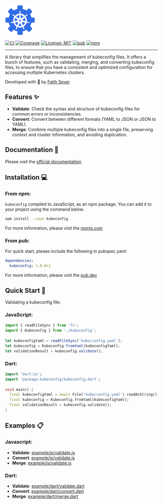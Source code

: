 [![Kubeconfig Logo][kubeconfig_logo]][kubeconfig_link]

[![CI][ci_badge]][ci_link]
[![Coverage][coverage_badge]][coverage_link]
[![License: MIT][license_badge]][license_link]
[![pub][pub_badge]][pub_link]
[![npm][npm_badge]][npm_link]

---
A library that simplifies the management of kubeconfig files. It offers a bunch of features, such as validating, merging, and converting kubeconfig files, to ensure that you have a consistent and optimized configuration for accessing multiple Kubernetes clusters.

Developed with 💙 by [Fatih Sever][fatihsever_link]

## Features ✨
- **Validate**: Check the syntax and structure of kubeconfig files for common errors or inconsistencies.
- **Convert**: Convert between different formats (YAML to JSON or JSON to YAML).
- **Merge**: Combine multiple kubeconfig files into a single file, preserving context and cluster information, and avoiding duplication.

## Documentation 📝
Please visit the [official documentation][docs_link].

## Installation 💻
### From npm:
`kubeconfig` compiled to JavaScript, as an npm package. You can add it to your project using the command below.
```bash
npm install --save kubeconfig
```

For more information, please visit the [npmjs.com](https://www.npmjs.com/package/kubeconfig)

### From pub:
For quick start, please include the following in pubspec.yaml
```yaml
dependencies:
  kubeconfig: 1.0.0+1
```
For more information, please visit the [pub.dev](https://pub.dev/packages/kubeconfig/install)

## Quick Start 🚀

Validating a kubeconfig file:

### JavaScript:
```javascript
import { readFileSync } from 'fs';
import { Kubeconfig } from './kubeconfig';

let kubeconfigYaml = readFileSync('kube/config.yaml');
let kubeconfig = Kubeconfig.fromYaml(kubeconfigYaml);
let validationResult = kubeconfig.validate();
```

### Dart:
```dart
import 'dart:io';
import 'package:kubeconfig/kubeconfig.dart';

void main() {
  final kubeconfigYaml = await File('kube/config.yaml').readAsString();
  final kubeconfig = Kubeconfig.fromYaml(kubeconfigYaml);
  final validationResult = kubeconfig.validate();
}
```

## Examples 📋
### Javascript:
- **Validate**: [example/js/validate.js](example/validate.js)
- **Convert**: [example/js/validate.js](example/validate.js)
- **Merge**: [example/js/validate.js](example/validate.js)

### Dart:
- **Validate**: [example/dart/validate.dart](example/validate.dart)
- **Convert**: [example/dart/convert.dart](example/convert.dart)
- **Merge**: [example/dart/merge.dart](example/merge.dart)

[kubeconfig_logo]: https://raw.githubusercontent.com/fatihsever/kubeconfig-lib/main/assets/logo.svg
[kubeconfig_link]: https://fatihsever.github.io/kubeconfig-lib/
[ci_badge]: https://github.com/fatihsever/kubeconfig-lib/actions/workflows/ci.yml/badge.svg?branch=main
[ci_link]: https://github.com/fatihsever/kubeconfig-lib/actions/workflows/ci.yml
[coverage_badge]: https://codecov.io/github/fatihsever/kubeconfig-lib/badges/coverage.svg?branch=main
[coverage_link]: https://codecov.io/github/fatihsever/kubeconfig-lib/badges?branch=master
[license_badge]: https://img.shields.io/badge/license-MIT-blue.svg
[license_link]: https://opensource.org/licenses/MIT
[pub_badge]: https://img.shields.io/pub/v/kubeconfig
[pub_link]: https://pub.dev/packages/kubeconfig
[npm_badge]: https://img.shields.io/npm/v/kubeconfig
[npm_link]: https://www.npmjs.com/package/kubeconfig
[fatihsever_link]: https://fatihsever.com/
[docs_link]: https://fatihsever.github.io/kubeconfig-lib/
